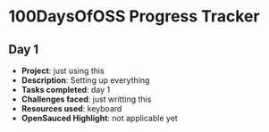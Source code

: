 # 100DaysOfOSS Progress Tracker

## Day 1

- **Project**: just using this
- **Description**: Setting up everything
- **Tasks completed**: day 1
- **Challenges faced**: just writting this
- **Resources used**: keyboard
- **OpenSauced Highlight**: not applicable yet